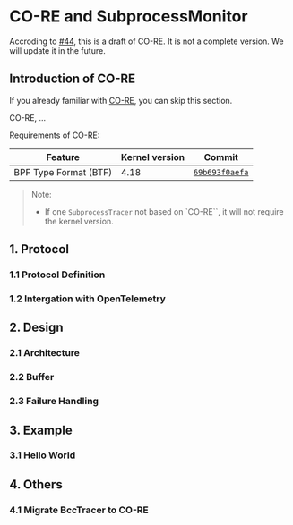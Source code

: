 # CO-RE and SubprocessMonitor

Accroding to [#44](https://github.com/hitsz-ids/duetector/issues/44), this is a draft of CO-RE. It is not a complete version. We will update it in the future.

## Introduction of CO-RE

If you already familiar with [CO-RE](https://facebookmicrosites.github.io/bpf/blog/2020/02/19/bpf-portability-and-co-re.html), you can skip this section.

CO-RE, ...

Requirements of CO-RE:

| Feature               | Kernel version | Commit                                                                                             |
| --------------------- | -------------- | -------------------------------------------------------------------------------------------------- |
| BPF Type Format (BTF) | 4.18           | [`69b693f0aefa`](https://github.com/torvalds/linux/commit/69b693f0aefa0ed521e8bd02260523b5ae446ad7) |

> Note:
>
> - If one `SubprocessTracer` not based on `CO-RE``, it will not require the kernel version.

## 1. Protocol

### 1.1 Protocol Definition

### 1.2 Intergation with OpenTelemetry

## 2. Design

### 2.1 Architecture

### 2.2 Buffer

### 2.3 Failure Handling

## 3. Example

### 3.1 Hello World

## 4. Others

### 4.1 Migrate BccTracer to CO-RE
